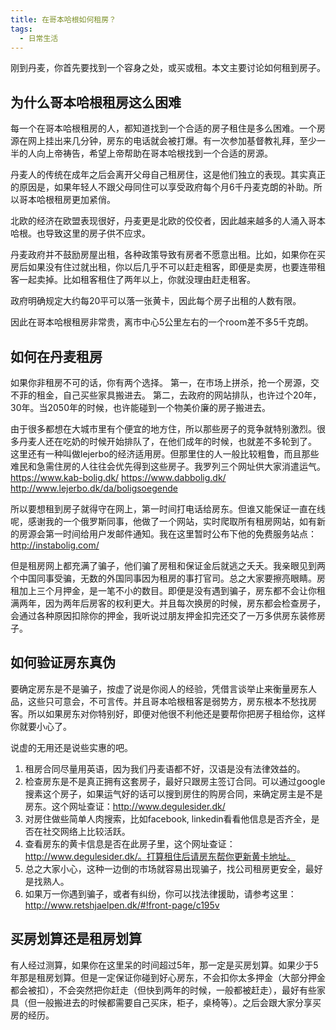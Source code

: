 ```yaml
---
title: 在哥本哈根如何租房？
tags:
  - 日常生活
---
```


刚到丹麦，你首先要找到一个容身之处，或买或租。本文主要讨论如何租到房子。

## 为什么哥本哈根租房这么困难
每一个在哥本哈根租房的人，都知道找到一个合适的房子租住是多么困难。一个房源在网上挂出来几分钟，房东的电话就会被打爆。有一次参加基督教礼拜，至少一半的人向上帝祷告，希望上帝帮助在哥本哈根找到一个合适的房源。

丹麦人的传统在成年之后会离开父母自己租房住，这是他们独立的表现。其实真正的原因是，如果年轻人不跟父母同住可以享受政府每个月6千丹麦克朗的补助。所以哥本哈根租房更加紧俏。

北欧的经济在欧盟表现很好，丹麦更是北欧的佼佼者，因此越来越多的人涌入哥本哈根。也导致这里的房子供不应求。

丹麦政府并不鼓励房屋出租，各种政策导致有房者不愿意出租。比如，如果你在买房后如果没有住过就出租，你以后几乎不可以赶走租客，即便是卖房，也要连带租客一起卖掉。比如租客租住了两年以上，你就没理由赶走租客。

政府明确规定大约每20平可以落一张黄卡，因此每个房子出租的人数有限。

因此在哥本哈根租房非常贵，离市中心5公里左右的一个room差不多5千克朗。

## 如何在丹麦租房
如果你非租房不可的话，你有两个选择。
第一，在市场上拼杀，抢一个房源，交不菲的租金，自己买些家具搬进去。
第二，去政府的网站排队，也许过个20年，30年。当2050年的时候，也许能碰到一个物美价廉的房子搬进去。

由于很多都想在大城市里有个便宜的地方住，所以那些房子的竞争就特别激烈。很多丹麦人还在吃奶的时候开始排队了，在他们成年的时候，也就差不多轮到了。
这里还有一种叫做lejerbo的经济适用房。但那里住的人一般比较粗鲁，而且那些难民和急需住房的人往往会优先得到这些房子。我罗列三个网址供大家消遣运气。
https://www.kab-bolig.dk/
https://www.dabbolig.dk/
http://www.lejerbo.dk/da/boligsoegende

所以要想租到房子就得守在网上，第一时间打电话给房东。但谁又能保证一直在线呢，感谢我的一个俄罗斯同事，他做了一个网站，实时爬取所有租房网站，如有新的房源会第一时间给用户发邮件通知。我在这里暂时公布下他的免费服务站点：http://instabolig.com/

但是租房网上都充满了骗子，他们骗了房租和保证金后就逃之夭夭。我亲眼见到两个中国同事受骗，无数的外国同事因为租房的事打官司。总之大家要擦亮眼睛。房租加上三个月押金，是一笔不小的数目。即便是没有遇到骗子，房东都不会让你租满两年，因为两年后房客的权利更大。并且每次换房的时候，房东都会检查房子，会通过各种原因扣除你的押金，我听说过朋友押金扣完还交了一万多供房东装修房子。

## 如何验证房东真伪
要确定房东是不是骗子，按虚了说是你阅人的经验，凭借言谈举止来衡量房东人品，这些只可意会，不可言传。并且哥本哈根租客是弱势方，房东根本不愁找房客。所以如果房东对你特别好，即便对他很不利他还是要帮你把房子租给你，这样你就要小心了。

说虚的无用还是说些实惠的吧。
1. 租房合同尽量用英语，因为我们丹麦语都不好，汉语是没有法律效益的。
2. 检查房东是不是真正拥有这套房子，最好只跟房主签订合同。可以通过google搜素这个房子，如果运气好的话可以搜到房住的购房合同，来确定房主是不是房东。这个网址查证：http://www.degulesider.dk/
3. 对房住做些简单人肉搜索，比如facebook, linkedin看看他信息是否齐全，是否在社交网络上比较活跃。
4. 查看房东的黄卡信息是否在此房子里，这个网址查证：http://www.degulesider.dk/。打算租住后请房东帮你更新黄卡地址。
5. 总之大家小心，这种一边倒的市场就容易出现骗子，找公司租房更安全，最好是找熟人。
6. 如果万一你遇到骗子，或者有纠纷，你可以找法律援助，请参考这里：http://www.retshjaelpen.dk/#!front-page/c195v

## 买房划算还是租房划算
有人经过测算，如果你在这里呆的时间超过5年，那一定是买房划算。如果少于5年那是租房划算。但是一定保证你碰到好心房东，不会扣你太多押金（大部分押金都会被扣），不会突然把你赶走（但快到两年的时候，一般都被赶走），最好有些家具（但一般搬进去的时候都需要自己买床，柜子，桌椅等）。之后会跟大家分享买房的经历。
